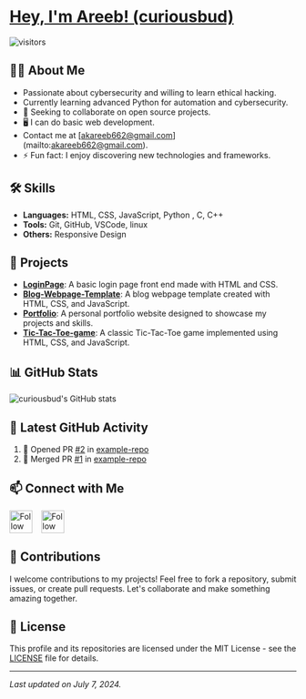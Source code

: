 # [Hey, I'm Areeb! (curiousbud)](https://github.com/curiousbud)

![visitors](https://vbr.nathanchung.dev/badge?page_id=curiousbud.curiousbud&color=00cf00)

## 👨‍💻 About Me
- Passionate about cybersecurity and willing to learn ethical hacking.
- Currently learning advanced Python for automation and cybersecurity.
- 👯 Seeking to collaborate on open source projects.
- 🖥️ I can do basic web development.
- Contact me at [akareeb662@gmail.com] (mailto:akareeb662@gmail.com).
- ⚡ Fun fact: I enjoy discovering new technologies and frameworks.

## 🛠 Skills
- **Languages:** HTML, CSS, JavaScript, Python , C, C++
- **Tools:** Git, GitHub, VSCode, linux
- **Others:** Responsive Design

## 📂 Projects
- [**LoginPage**](https://github.com/curiousbud/LoginPage): A basic login page front end made with HTML and CSS.
- [**Blog-Webpage-Template**](https://github.com/curiousbud/Blog-Webpage-Template): A blog webpage template created with HTML, CSS, and JavaScript.
- [**Portfolio**](https://github.com/curiousbud/Portfolio): A personal portfolio website designed to showcase my projects and skills.
- [**Tic-Tac-Toe-game**](https://github.com/curiousbud/Tic-Tac-Toe-game-with-HTML-CSS-and-JavaScript): A classic Tic-Tac-Toe game implemented using HTML, CSS, and JavaScript.

## 📊 GitHub Stats
![curiousbud's GitHub stats](https://github-readme-stats.vercel.app/api?username=curiousbud&show_icons=true&theme=radical)

## 🔔 Latest GitHub Activity
<!--START_SECTION:activity-->
1. 💪 Opened PR [#2](https://github.com/curiousbud/example-repo/pull/2) in [example-repo](https://github.com/curiousbud/example-repo)
2. 🎉 Merged PR [#1](https://github.com/curiousbud/example-repo/pull/1) in [example-repo](https://github.com/curiousbud/example-repo)
<!--END_SECTION:activity-->

## 📫 Connect with Me
[<img src="https://raw.githubusercontent.com/Raymo111/Raymo111/master/socials/linkedin.png" height="40em" align="center" alt="Follow on LinkedIn" title="Follow on LinkedIn"/>](https://www.linkedin.com/in/areeb-khan-8506a424b/)
&nbsp;&nbsp;
[<img src="https://stackoverflow.design/assets/img/logos/so/logo-stackoverflow.svg" height="40em" align="center" alt="Follow on Stack Overflow" title="Follow on Stack Overflow"/>](https://stackoverflow.com/users/15393425/areeb-khan)

## 📝 Contributions
I welcome contributions to my projects! Feel free to fork a repository, submit issues, or create pull requests. Let's collaborate and make something amazing together.

## 📜 License
This profile and its repositories are licensed under the MIT License - see the [LICENSE](LICENSE) file for details.

---

*Last updated on July 7, 2024.*
